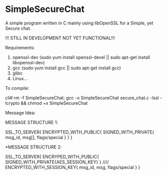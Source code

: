 # SimpleSecureChat
A simple program written in C mainly using libOpenSSL for a Simple, yet Secure chat.

!!! STILL IN DEVELOPMENT NOT YET FUNCTIONAL!!!

Requirements:
1. openssl-dev (sudo yum install openssl-devel || sudo apt-get install libopenssl-dev) 
2. gcc (sudo yum install gcc || sudo apt-get install gcc)
3. glibc
4. Linux... 


To compile:

cli# rm -f SimpleSecureChat; gcc -o SimpleSecureChat secure_chat.c -lssl -lcrypto && chmod +x SimpleSecureChat


Message Idea:


 MESSAGE STRUCTURE 1:
 
  SSL_TO_SERVER{
 	ENCRYPTED_WITH_PUBLIC{
  		SIGNED_WITH_PRIVATE{
 			msg_id,
 			msg[],
 			flags/special
 		}
 	}
 }
 
 *MESSAGE STRUCTURE 2:
 
 SSL_TO_SERVER{
 ENCRYPED_WITH_PUBLIC{
     SIGNED_WITH_PRIVATE{AES_SESSION_KEY}
  	} ////
  	ENCRYPTED_WITH_SESSION_KEY{
 		msg_id,
 		msg,
 		flags/special
  	}
  }
